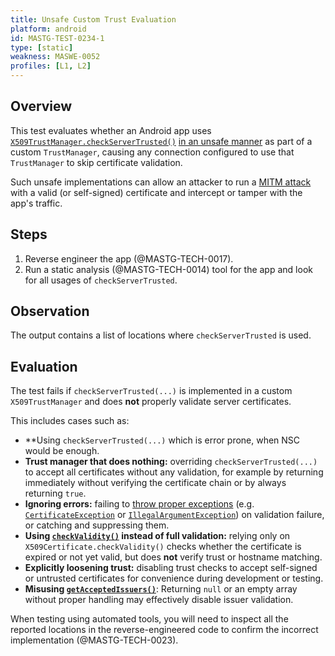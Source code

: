 ```yaml
---
title: Unsafe Custom Trust Evaluation
platform: android
id: MASTG-TEST-0234-1
type: [static]
weakness: MASWE-0052
profiles: [L1, L2]
---
```


## Overview

This test evaluates whether an Android app uses [`X509TrustManager.checkServerTrusted()`](https://developer.android.com/reference/javax/net/ssl/X509TrustManager#checkServerTrusted%28java.security.cert.X509Certificate[],%20java.lang.String%29) [in an unsafe manner](https://developer.android.com/privacy-and-security/risks/unsafe-trustmanager) as part of a custom `TrustManager`, causing any connection configured to use that `TrustManager` to skip certificate validation.

Such unsafe implementations can allow an attacker to run a [MITM attack](../../../Document/0x04f-Testing-Network-Communication.md#intercepting-network-traffic-through-mitm) with a valid (or self-signed) certificate and intercept or tamper with the app's traffic.

## Steps

1. Reverse engineer the app (@MASTG-TECH-0017).
2. Run a static analysis (@MASTG-TECH-0014) tool for the app and look for all usages of `checkServerTrusted`.

## Observation

The output contains a list of locations where `checkServerTrusted` is used.

## Evaluation

The test fails if `checkServerTrusted(...)` is implemented in a custom `X509TrustManager` and does **not** properly validate server certificates.

This includes cases such as:

- **Using `checkServerTrusted(...)` which is error prone, when NSC would be enough.
- **Trust manager that does nothing:** overriding `checkServerTrusted(...)` to accept all certificates without any validation, for example by returning immediately without verifying the certificate chain or by always returning `true`.
- **Ignoring errors:** failing to [throw proper exceptions](https://support.google.com/faqs/answer/6346016) (e.g. [`CertificateException`](https://developer.android.com/reference/java/security/cert/CertificateException.html) or [`IllegalArgumentException`](https://developer.android.com/reference/java/lang/IllegalArgumentException)) on validation failure, or catching and suppressing them.
- **Using [`checkValidity()`](https://developer.android.com/reference/java/security/cert/X509Certificate#checkValidity()) instead of full validation:** relying only on `X509Certificate.checkValidity()` checks whether the certificate is expired or not yet valid, but does **not** verify trust or hostname matching.
- **Explicitly loosening trust:** disabling trust checks to accept self-signed or untrusted certificates for convenience during development or testing.
- **Misusing [`getAcceptedIssuers()`](https://developer.android.com/reference/javax/net/ssl/X509TrustManager#getAcceptedIssuers())**: Returning `null` or an empty array without proper handling may effectively disable issuer validation.

When testing using automated tools, you will need to inspect all the reported locations in the reverse-engineered code to confirm the incorrect implementation (@MASTG-TECH-0023).
